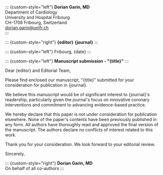 ::: {custom-style="left"}
**Dorian Garin, MD**  
Department of Cardiology  
University and Hospital Fribourg  
CH-1708 Fribourg, Switzerland  
dorian.garin@unifr.ch  
:::

::: {custom-style="right"}
**{editor}**
**{journal}**
:::

::: {custom-style="left"}
Fribourg, {date}
:::

::: {custom-style="left"}
**Manuscript submission - "{title}"**
:::

Dear {editor} and Editorial Team,

Please find enclosed our manuscript, "{title}" submitted for your consideration for publication in {journal}.



We believe this manuscript would be of significant interest to {journal}'s readership, particularly given the journal's focus on innovative coronary interventions and commitment to advancing evidence-based practice.

We hereby declare that this paper is not under consideration for publication elsewhere. None of the paper's contents have been previously published in any form. All authors have thoroughly read and approved the final version of the manuscript. The authors declare no conflicts of interest related to this work.


Thank you for your consideration. We look forward to your editorial review.

Sincerely,

::: {custom-style="right"}
**Dorian Garin, MD**  
On behalf of all co-authors
:::

